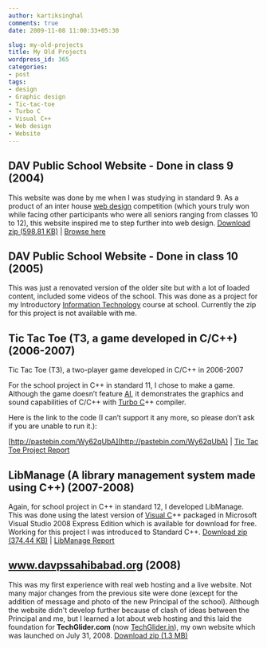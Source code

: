 ```yaml
---
author: kartiksinghal
comments: true
date: 2009-11-08 11:00:33+05:30

slug: my-old-projects
title: My Old Projects
wordpress_id: 365
categories:
- post
tags:
- design
- Graphic design
- Tic-tac-toe
- Turbo C
- Visual C++
- Web design
- Website
---
```





## DAV Public School Website - Done in class 9 (2004)


This website was done by me when I was studying in standard 9. As a product of an inter house [web design](http://en.wikipedia.org/wiki/Web_design) competition (which yours truly won while facing other participants who were all seniors ranging from classes 10 to 12), this website inspired me to step further into web design.
[Download zip (598.81 KB)](/projects/DAV-website-2004.zip) | [Browse here](/projects/DAV-website-2004/index.htm)


## DAV Public School Website - Done in class 10 (2005)


This was just a renovated version of the older site but with a lot of loaded content, included some videos of the school. This was done as a project for my Introductory [Information Technology](http://en.wikipedia.org/wiki/Information_technology) course at school. Currently the zip for this project is not available with me.


## Tic Tac Toe (T3, a game developed in C/C++) (2006-2007)


Tic Tac Toe (T3), a two-player game developed in C/C++ in 2006-2007

For the school project in C++ in standard 11, I chose to make a game. Although the game doesn’t feature [AI](http://en.wikipedia.org/wiki/Artificial_intelligence), it demonstrates the graphics and sound capabilities of C/C++ with [Turbo C](http://en.wikipedia.org/wiki/Turbo_C)++ compiler.

Here is the link to the code (I can’t support it any more, so please don’t ask if you are unable to run it.):

[http://pastebin.com/Wy62qUbA](http://pastebin.com/Wy62qUbA) | [Tic Tac Toe Project Report](/projects/tictactoe.pdf)


## LibManage (A library management system made using C++) (2007-2008)


Again, for school project in C++ in standard 12, I developed LibManage. This was done using the latest version of [Visual C](http://en.wikipedia.org/wiki/Visual_C%2B%2B)++ packaged in Microsoft Visual Studio 2008 Express Edition which is available for download for free. Working for this project I was introduced to Standard C++.
[Download zip (374.44 KB)](/projects/LibManage.zip) | [LibManage Report](/projects/libmanage.pdf)


## www.davpssahibabad.org (2008)


This was my first experience with real web hosting and a live website. Not many major changes from the previous site were done (except for the addition of message and photo of the new Principal of the school). Although the website didn't develop further because of clash of ideas between the Principal and me, but I learned a lot about web hosting and this laid the foundation for **TechGlider.com** (now [TechGlider.in](http://techglider.in/)), my own website which was launched on July 31, 2008.
[Download zip (1.3 MB)](/projects/davpssahibabad.org.zip)


